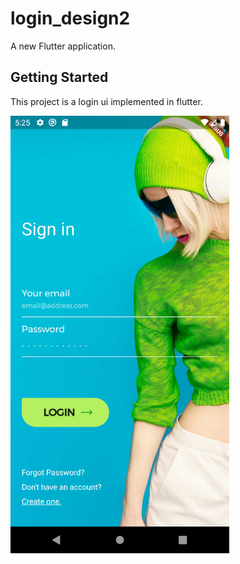 # login_design2


A new Flutter application.

## Getting Started

This project is a login ui implemented in flutter.<br/>

<img src="github/Screenshot1.png" width="350">